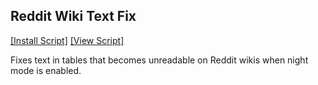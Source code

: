 ## Reddit Wiki Text Fix 
[[Install Script]](https://github.com/Driphter/UserScripts/raw/master/reddit-wiki-text-fix.user.js)
[[View Script]](https://github.com/Driphter/UserScripts/reddit-wiki-text-fix.user.js)

Fixes text in tables that becomes unreadable on Reddit wikis when night mode is enabled.
